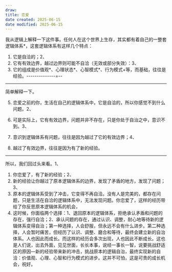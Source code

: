 ```yaml
---
draw:
title: 恋爱
date created: 2025-06-15
date modified: 2025-06-15
---
```


我从逻辑上解释一下这件事。任何人在这个世界上生存，其实都有着自己的一整套逻辑体系*，这套逻辑体系有这样几个特点：

1. 它是自洽的；2、
2. 它有有效边界，越过边界则可能不自洽（无效或部分失效）：3、
3. 它的组成是价值观*、心理状态*、心智模式*、行为模式+等，而基础，往往是经验。--------------=--

___

简单解释一下。

5. 恋爱之前的你，生活在自己的逻辑体系中，它是自洽的，所以你感觉不到什么问题。2、

6. 可是实际上，它有有效边界，问题并非不存在，只是你处于自治之中，意识不到。3、

7. 意识到逻辑体系有问题，往往是因为越过了它的有效边界；4、

8. 越过了有效边界，往往是因为有了新的经验。

___

所以，我们回过头来看。1、

1. 你恋爱了，有了新的经验；2、
2. 新的经验让你越过了原本逻辑体系的边界，发现了矛盾的地方，发现了问题；3、
3. 原本的逻辑体系受到了冲击，它变得不再自洽。没有人是完美的，都存在问题，只是生活在自洽的逻辑体系中，无法发现问题。你恋爱了，这样的经历带给了你反思原本逻辑体系的机会，
4. 这时候，你面临两个选择：1、退回原本的逻辑体系，拒绝承认矛盾和问题的存在，强行自洽；2、承认问题的存在，通过认识、调整，耐心地等待新的逻辑体系变得自治；第一种选择，人会舒服，但永远不会有什么进步。第二种选择，人会暂时痛苦，但经历了认识、调整、磨合和等待，最终会建立新的自治体系。人也因此而成长。而这样的经历会多次出现，人也因此不断成长。这也是人们说，出去外面，见见世面，长长本事，说经一事长一智，说要挑战舒适区的原因—新的经验带来新的冲击，挑战原本的逻辑自治，最终实现新的自洽：价值观、心理、心智和行为模式的进步。这并不可怕，这是可贵的成长机会，祝好。
